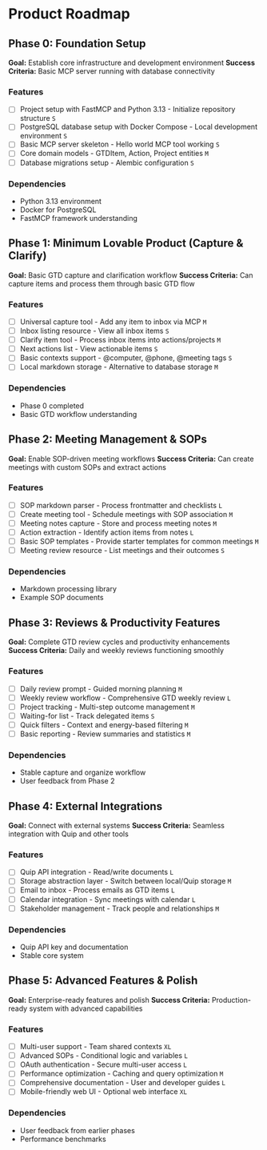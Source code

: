 # Product Roadmap

## Phase 0: Foundation Setup

**Goal:** Establish core infrastructure and development environment
**Success Criteria:** Basic MCP server running with database connectivity

### Features

- [ ] Project setup with FastMCP and Python 3.13 - Initialize repository structure `S`
- [ ] PostgreSQL database setup with Docker Compose - Local development environment `S`
- [ ] Basic MCP server skeleton - Hello world MCP tool working `S`
- [ ] Core domain models - GTDItem, Action, Project entities `M`
- [ ] Database migrations setup - Alembic configuration `S`

### Dependencies

- Python 3.13 environment
- Docker for PostgreSQL
- FastMCP framework understanding

## Phase 1: Minimum Lovable Product (Capture & Clarify)

**Goal:** Basic GTD capture and clarification workflow
**Success Criteria:** Can capture items and process them through basic GTD flow

### Features

- [ ] Universal capture tool - Add any item to inbox via MCP `M`
- [ ] Inbox listing resource - View all inbox items `S`
- [ ] Clarify item tool - Process inbox items into actions/projects `M`
- [ ] Next actions list - View actionable items `S`
- [ ] Basic contexts support - @computer, @phone, @meeting tags `S`
- [ ] Local markdown storage - Alternative to database storage `M`

### Dependencies

- Phase 0 completed
- Basic GTD workflow understanding

## Phase 2: Meeting Management & SOPs

**Goal:** Enable SOP-driven meeting workflows
**Success Criteria:** Can create meetings with custom SOPs and extract actions

### Features

- [ ] SOP markdown parser - Process frontmatter and checklists `L`
- [ ] Create meeting tool - Schedule meetings with SOP association `M`
- [ ] Meeting notes capture - Store and process meeting notes `M`
- [ ] Action extraction - Identify action items from notes `L`
- [ ] Basic SOP templates - Provide starter templates for common meetings `M`
- [ ] Meeting review resource - List meetings and their outcomes `S`

### Dependencies

- Markdown processing library
- Example SOP documents

## Phase 3: Reviews & Productivity Features

**Goal:** Complete GTD review cycles and productivity enhancements
**Success Criteria:** Daily and weekly reviews functioning smoothly

### Features

- [ ] Daily review prompt - Guided morning planning `M`
- [ ] Weekly review workflow - Comprehensive GTD weekly review `L`
- [ ] Project tracking - Multi-step outcome management `M`
- [ ] Waiting-for list - Track delegated items `S`
- [ ] Quick filters - Context and energy-based filtering `M`
- [ ] Basic reporting - Review summaries and statistics `M`

### Dependencies

- Stable capture and organize workflow
- User feedback from Phase 2

## Phase 4: External Integrations

**Goal:** Connect with external systems
**Success Criteria:** Seamless integration with Quip and other tools

### Features

- [ ] Quip API integration - Read/write documents `L`
- [ ] Storage abstraction layer - Switch between local/Quip storage `M`
- [ ] Email to inbox - Process emails as GTD items `L`
- [ ] Calendar integration - Sync meetings with calendar `L`
- [ ] Stakeholder management - Track people and relationships `M`

### Dependencies

- Quip API key and documentation
- Stable core system

## Phase 5: Advanced Features & Polish

**Goal:** Enterprise-ready features and polish
**Success Criteria:** Production-ready system with advanced capabilities

### Features

- [ ] Multi-user support - Team shared contexts `XL`
- [ ] Advanced SOPs - Conditional logic and variables `L`
- [ ] OAuth authentication - Secure multi-user access `L`
- [ ] Performance optimization - Caching and query optimization `M`
- [ ] Comprehensive documentation - User and developer guides `L`
- [ ] Mobile-friendly web UI - Optional web interface `XL`

### Dependencies

- User feedback from earlier phases
- Performance benchmarks
